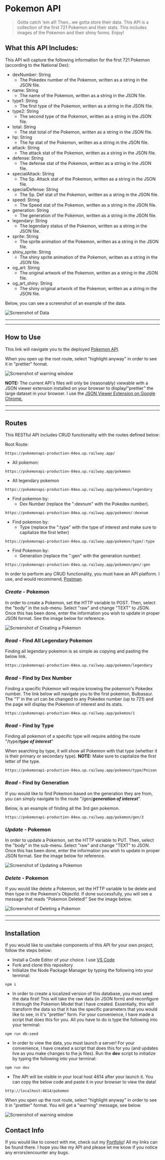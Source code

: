 <!-- Headings -->

# Pokemon API

> Gotta catch 'em all! Then...we gotta store their data. This API is a collection of the first 721 Pokemon and their stats. This includes images of the Pokemon and their shiny forms. Enjoy!

## What this API Includes:

This API will capture the following information for the first 721 Pokemon (according to the National Dex):

- dexNumber: String
    - The Pokedex number of the Pokemon, written as a string in the JSON file.
- name: String
    - The name of the Pokemon, written as a string in the JSON file.
- type1: String
    - The first type of the Pokemon, written as a string in the JSON file.
- type2: String
    - The second type of the Pokemon, written as a string in the JSON file.
- total: String
    - The stat total of the Pokemon, written as a string in the JSON file.
- hp: String
    - The hp stat of the Pokemon, written as a string in the JSON file.
- attack: String
    - The attack stat of the Pokemon, written as a string in the JSON file.
- defense: String
    - The defense stat of the Pokemon, written as a string in the JSON file.
- specialAttack: String
    - The Sp. Attack stat of the Pokemon, written as a string in the JSON file.
- specialDefense: String
    - The Sp. Def stat of the Pokemon, written as a string in the JSON file.
- speed: String
    - The Speed stat of the Pokemon, written as a string in the JSON file.
- generation: String
    - The generation of the Pokemon, written as a string in the JSON file.
- legendary: String
    - The legendary status of the Pokemon, written as a string in the JSON file.
- sprite: String
    - The sprite animation of the Pokemon, written as a string in the JSON file.
- shiny_sprite: String
    - The shiny sprite animation of the Pokemon, written as a string in the JSON file.
- og_art: String
    - The original artwork of the Pokemon, written as a string in the JSON file.
- og_art_shiny: String
    - The shiny original artwork of the Pokemon, written as a string in the JSON file.

Below, you can see a screenshot of an example of the data.

![Screenshot of Data](./Images/dataEg.png?raw=true "Screenshot of Data")

---

---



## How to Use

This link will navigate you to the deployed [Pokemon API](https://pokemonapi-production-04ea.up.railway.app/pokemon).

When you open up the root route, select "highlight anyway" in order to see it in "prettier" format. 

![Screenshot of warning window](./Images/json.png?raw=true "Screenshot of warning window")


**NOTE:** The current API's files will only be (reasonably) viewable with a JSON viewer extension installed on your browser to display/"prettier" the large dataset in your browser. I use the [JSON Viewer Extension on Google Chrome.](https://chrome.google.com/webstore/detail/json-viewer/gbmdgpbipfallnflgajpaliibnhdgobh?hl=en-US)

---

---

## Routes

This RESTful API includes CRUD functionality with the routes defined below:

Root Route:
```
https://pokemonapi-production-04ea.up.railway.app/
```

- All pokemon:
```
https://pokemonapi-production-04ea.up.railway.app/pokemon
```
- All legendary pokemon

```
https://pokemonapi-production-04ea.up.railway.app/pokemon/legendary
```
- Find pokemon by:
    - Dex Number (replace the ":dexnum" with the Pokedex number).

```
https://pokemonapi-production-04ea.up.railway.app/pokemon/:dexnum
```
- Find pokemon by:
    - Type (replace the ":type" with the type of interest and make sure to capitalize the first letter)

```
https://pokemonapi-production-04ea.up.railway.app/pokemon/type/:type
```
- Find Pokemon by:
    - Generation (replace the ":gen" with the generation number)

```
https://pokemonapi-production-04ea.up.railway.app/pokemon/gen/:gen
```


In order to perform any CRUD functionality, you must have an API platform. I use, and would recommend, [Postman](https://www.postman.com/).

### *Create* - Pokemon

In order to create a Pokemon, set the HTTP variable to POST. Then, select the "body" in the sub-menu. Select "raw" and change "TEXT" to JSON. Once this has been done, enter the information you wish to update in proper JSON format. See the image below for reference. 

![Screenshot of Creating a Pokemon](./Images/post.png?raw=true "Screenshot of Creating a Pokemon")

### *Read* - Find All Legendary Pokemon

Finding all legendary pokemon is as simple as copying and pasting the below link.

```bash
https://pokemonapi-production-04ea.up.railway.app/pokemon/legendary
```

### *Read* - Find by Dex Number

Finding a specific Pokemon will require knowing the pokemon's Pokedex number. The link below will navigate you to the first pokemon, Bulbasaur. The "1" in the url can be changed to any Pokedex number (up to 721) and the page will display the Pokemon of interest and its stats. 

```
https://pokemonapi-production-04ea.up.railway.app/pokemon/1
```

### *Read* - Find by Type

Finding all pokemon of a specific type will require adding the route "/type/***type of interest***"

When searching by type, it will show all Pokemon with that type (whether it is their primary or secondary type). **NOTE:** Make sure to capitalize the first letter of the type. 

```
https://pokemonapi-production-04ea.up.railway.app/pokemon/type/Poison
```

### *Read* - Find by Generation

If you would like to find Pokemon based on the generation they are from, you can simply navigate to the route "/gen/***generation of interest***".

Below, is an example of finding all the 3rd gen pokemon. 

```
https://pokemonapi-production-04ea.up.railway.app/pokemon/gen/3
```

### *Update* - Pokemon

In order to update a Pokemon, set the HTTP variable to PUT. Then, select the "body" in the sub-menu. Select "raw" and change "TEXT" to JSON. Once this has been done, enter the information you wish to update in proper JSON format. See the image below for reference. 

![Screenshot of Updating a Pokemon](./Images/put.png?raw=true "Screenshot of Updating a Pokemon")

### *Delete* - Pokemon

If you would like delete a Pokemon, set the HTTP variable to be delete and then type in the Pokemon's ObjectId. If done successfully, you will see a message that reads "Pokemon Deleted!" See the image below.

![Screenshot of Deleting a Pokemon](./Images/delete.png?raw=true "Screenshot of Deleting a Pokemon")

---

---

## Installation
If you would like to use/take components of this API for your own project, follow the steps below:

- Install a Code Editor of your choice. I use [VS Code](https://code.visualstudio.com/)
- Fork and clone this repository
- Initialize the Node Package Manager by typing the following into your terminal:

```
npm i
```

- In order to create a localized version of this database, you must seed the data first! This will take the raw data (in JSON form) and reconfigure it through the Pokemon Model that I have created. Essentially, this will transform the data so that it has the specific parameters that you would like to see, in it's "prettier" form. For your convenience, I have made a script that does this for you. All you have to do is type the following into your terminal:

```
npm run db:seed
```

- In order to view the data, you must launch a server! For your convenience, I have created a script that does this for you (and updates live as you make changes to the js files). Run the **dev** script to initialize by typing the following into your terminal:
```
npm run dev
```
- The API will be visible in your local host 4614 after your launch it. You can copy the below code and paste it in your browser to view the data!
```
http://localhost:4614/pokemon
```
When you open up the root route, select "highlight anyway" in order to see it in "prettier" format. You will get a "warning" message, see below. 

![Screenshot of warning window](./Images/json.png?raw=true "Screenshot of warning window")

## Contact Info

If you would like to conect with me, check out my [Portfolio](https://jsots.github.io/)! All my links can be found there. I hope you like my API and please let me know if you notice any errors/encounter any bugs. 
